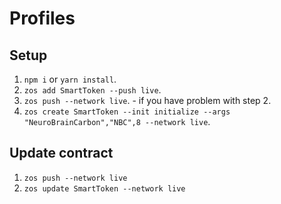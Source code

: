 # Profiles

## Setup

1. `npm i` or `yarn install`.
2. `zos add SmartToken --push live`.
3. `zos push --network live`. - if you  have problem with step 2.
4. `zos create SmartToken --init initialize --args "NeuroBrainCarbon","NBC",8 --network live`.

## Update contract

1. `zos push --network live`
2. `zos update SmartToken --network live`